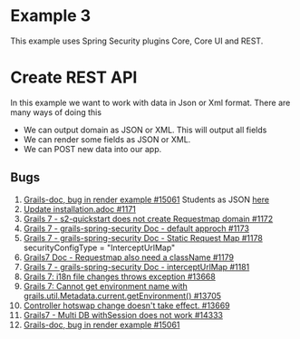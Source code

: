 # Example 3
This example uses Spring Security plugins Core, Core UI and REST.

# Create REST API
In this example we want to work with data in Json or Xml format. There are many ways of doing this 
- We can output domain as JSON or XML. This will output all fields
- We can render some fields as JSON or XML. 
- We can POST new data into our app. 


## Bugs 
1. [Grails-doc, bug in render example #15061](https://github.com/apache/grails-core/issues/15061#event-19725439887) Students as JSON [here](http://localhost:8083/example3/student/showRenderJsonBad)
2. [Update installation.adoc #1171](https://github.com/apache/grails-spring-security/pull/1171)
3. [Grails 7 - s2-quickstart does not create Requestmap domain #1172](https://github.com/apache/grails-spring-security/issues/1172)
4. [Grails 7 - grails-spring-security Doc - default approch #1173](https://github.com/apache/grails-spring-security/issues/1173)
5. [Grails 7 - grails-spring-security Doc - Static Request Map #1178](https://github.com/apache/grails-spring-security/issues/1178) securityConfigType = "InterceptUrlMap"
6. [Grails7 Doc - Requestmap also need a className #1179](https://github.com/apache/grails-spring-security/issues/1179)
7. [Grails 7 - grails-spring-security Doc - interceptUrlMap #1181](https://github.com/apache/grails-spring-security/issues/1181)
8. [Grails 7: i18n file changes throws exception #13668](https://github.com/apache/grails-core/issues/13668)
9. [Grails 7: Cannot get environment name with grails.util.Metadata.current.getEnvironment() #13705](https://github.com/apache/grails-core/issues/13705)
10. [Controller hotswap change doesn't take effect.  #13669](https://github.com/apache/grails-core/issues/13669)
11. [Grails7 - Multi DB withSession does not work #14333](https://github.com/apache/grails-core/issues/14333)
12. [Grails-doc, bug in render example #15061](https://github.com/apache/grails-core/issues/15061)


